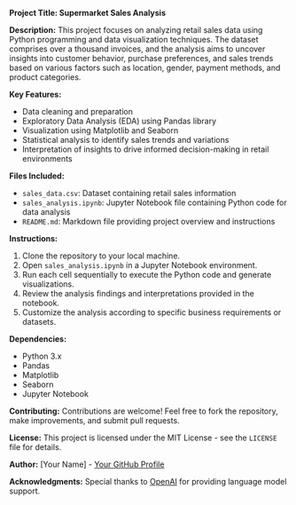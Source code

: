 **Project Title: Supermarket Sales Analysis**

**Description:**
This project focuses on analyzing retail sales data using Python programming and data visualization techniques. The dataset comprises over a thousand invoices, and the analysis aims to uncover insights into customer behavior, purchase preferences, and sales trends based on various factors such as location, gender, payment methods, and product categories.

**Key Features:**
- Data cleaning and preparation
- Exploratory Data Analysis (EDA) using Pandas library
- Visualization using Matplotlib and Seaborn
- Statistical analysis to identify sales trends and variations
- Interpretation of insights to drive informed decision-making in retail environments

**Files Included:**
- `sales_data.csv`: Dataset containing retail sales information
- `sales_analysis.ipynb`: Jupyter Notebook file containing Python code for data analysis
- `README.md`: Markdown file providing project overview and instructions

**Instructions:**
1. Clone the repository to your local machine.
2. Open `sales_analysis.ipynb` in a Jupyter Notebook environment.
3. Run each cell sequentially to execute the Python code and generate visualizations.
4. Review the analysis findings and interpretations provided in the notebook.
5. Customize the analysis according to specific business requirements or datasets.

**Dependencies:**
- Python 3.x
- Pandas
- Matplotlib
- Seaborn
- Jupyter Notebook

**Contributing:**
Contributions are welcome! Feel free to fork the repository, make improvements, and submit pull requests.

**License:**
This project is licensed under the MIT License - see the `LICENSE` file for details.

**Author:**
[Your Name] - [Your GitHub Profile](https://github.com/yourusername)

**Acknowledgments:**
Special thanks to [OpenAI](https://openai.com) for providing language model support.
